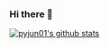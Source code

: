 ### Hi there 👋

[![pyjun01's github stats](https://github-readme-stats.vercel.app/api?username=pyjun01)](https://github.com/pyjun01)
